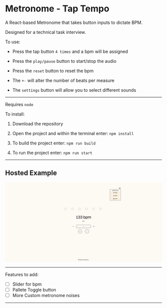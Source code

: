# Metronome - Tap Tempo

A React-based Metronome that takes button inputs to dictate BPM.

Designed for a technical task interview.

To use: 

- Press the tap button `4 times` and a bpm will be assigned

- Press the `play/pause` button to start/stop the audio 

- Press the `reset` button to reset the bpm

- The `+-` will alter the number of beats per measure

- The `settings` button will allow you to select different sounds
___

Requires `node`

To install:

1. Download the repository

2. Open the project and within the terminal enter: `npm install`

3. To build the project enter: `npm run build`

4. To run the project enter: `npm run start`



___

## Hosted Example


[![Metronome](https://github.com/jakezion/metronome/blob/main/public//image.png?raw=true)](https://jakezion.github.io/metronome/)



---

Features to add:

- [ ] Slider for bpm
- [ ] Pallete Toggle button
- [ ] More Custom metronome noises

---
